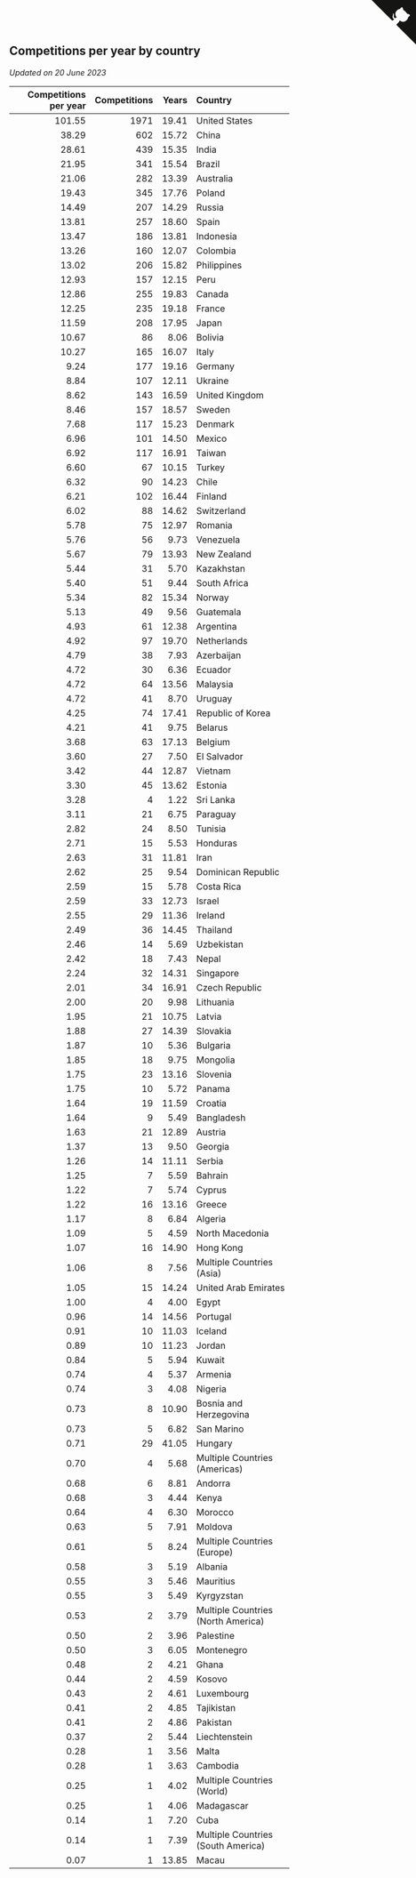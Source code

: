 ## Competitions per year by country

*Updated on 20 June 2023*

| Competitions per year | Competitions | Years | Country |
| ---: | ---: | ---: | :--- |
| 101.55 | 1971 | 19.41 | United States |
| 38.29 | 602 | 15.72 | China |
| 28.61 | 439 | 15.35 | India |
| 21.95 | 341 | 15.54 | Brazil |
| 21.06 | 282 | 13.39 | Australia |
| 19.43 | 345 | 17.76 | Poland |
| 14.49 | 207 | 14.29 | Russia |
| 13.81 | 257 | 18.60 | Spain |
| 13.47 | 186 | 13.81 | Indonesia |
| 13.26 | 160 | 12.07 | Colombia |
| 13.02 | 206 | 15.82 | Philippines |
| 12.93 | 157 | 12.15 | Peru |
| 12.86 | 255 | 19.83 | Canada |
| 12.25 | 235 | 19.18 | France |
| 11.59 | 208 | 17.95 | Japan |
| 10.67 | 86 | 8.06 | Bolivia |
| 10.27 | 165 | 16.07 | Italy |
| 9.24 | 177 | 19.16 | Germany |
| 8.84 | 107 | 12.11 | Ukraine |
| 8.62 | 143 | 16.59 | United Kingdom |
| 8.46 | 157 | 18.57 | Sweden |
| 7.68 | 117 | 15.23 | Denmark |
| 6.96 | 101 | 14.50 | Mexico |
| 6.92 | 117 | 16.91 | Taiwan |
| 6.60 | 67 | 10.15 | Turkey |
| 6.32 | 90 | 14.23 | Chile |
| 6.21 | 102 | 16.44 | Finland |
| 6.02 | 88 | 14.62 | Switzerland |
| 5.78 | 75 | 12.97 | Romania |
| 5.76 | 56 | 9.73 | Venezuela |
| 5.67 | 79 | 13.93 | New Zealand |
| 5.44 | 31 | 5.70 | Kazakhstan |
| 5.40 | 51 | 9.44 | South Africa |
| 5.34 | 82 | 15.34 | Norway |
| 5.13 | 49 | 9.56 | Guatemala |
| 4.93 | 61 | 12.38 | Argentina |
| 4.92 | 97 | 19.70 | Netherlands |
| 4.79 | 38 | 7.93 | Azerbaijan |
| 4.72 | 30 | 6.36 | Ecuador |
| 4.72 | 64 | 13.56 | Malaysia |
| 4.72 | 41 | 8.70 | Uruguay |
| 4.25 | 74 | 17.41 | Republic of Korea |
| 4.21 | 41 | 9.75 | Belarus |
| 3.68 | 63 | 17.13 | Belgium |
| 3.60 | 27 | 7.50 | El Salvador |
| 3.42 | 44 | 12.87 | Vietnam |
| 3.30 | 45 | 13.62 | Estonia |
| 3.28 | 4 | 1.22 | Sri Lanka |
| 3.11 | 21 | 6.75 | Paraguay |
| 2.82 | 24 | 8.50 | Tunisia |
| 2.71 | 15 | 5.53 | Honduras |
| 2.63 | 31 | 11.81 | Iran |
| 2.62 | 25 | 9.54 | Dominican Republic |
| 2.59 | 15 | 5.78 | Costa Rica |
| 2.59 | 33 | 12.73 | Israel |
| 2.55 | 29 | 11.36 | Ireland |
| 2.49 | 36 | 14.45 | Thailand |
| 2.46 | 14 | 5.69 | Uzbekistan |
| 2.42 | 18 | 7.43 | Nepal |
| 2.24 | 32 | 14.31 | Singapore |
| 2.01 | 34 | 16.91 | Czech Republic |
| 2.00 | 20 | 9.98 | Lithuania |
| 1.95 | 21 | 10.75 | Latvia |
| 1.88 | 27 | 14.39 | Slovakia |
| 1.87 | 10 | 5.36 | Bulgaria |
| 1.85 | 18 | 9.75 | Mongolia |
| 1.75 | 23 | 13.16 | Slovenia |
| 1.75 | 10 | 5.72 | Panama |
| 1.64 | 19 | 11.59 | Croatia |
| 1.64 | 9 | 5.49 | Bangladesh |
| 1.63 | 21 | 12.89 | Austria |
| 1.37 | 13 | 9.50 | Georgia |
| 1.26 | 14 | 11.11 | Serbia |
| 1.25 | 7 | 5.59 | Bahrain |
| 1.22 | 7 | 5.74 | Cyprus |
| 1.22 | 16 | 13.16 | Greece |
| 1.17 | 8 | 6.84 | Algeria |
| 1.09 | 5 | 4.59 | North Macedonia |
| 1.07 | 16 | 14.90 | Hong Kong |
| 1.06 | 8 | 7.56 | Multiple Countries (Asia) |
| 1.05 | 15 | 14.24 | United Arab Emirates |
| 1.00 | 4 | 4.00 | Egypt |
| 0.96 | 14 | 14.56 | Portugal |
| 0.91 | 10 | 11.03 | Iceland |
| 0.89 | 10 | 11.23 | Jordan |
| 0.84 | 5 | 5.94 | Kuwait |
| 0.74 | 4 | 5.37 | Armenia |
| 0.74 | 3 | 4.08 | Nigeria |
| 0.73 | 8 | 10.90 | Bosnia and Herzegovina |
| 0.73 | 5 | 6.82 | San Marino |
| 0.71 | 29 | 41.05 | Hungary |
| 0.70 | 4 | 5.68 | Multiple Countries (Americas) |
| 0.68 | 6 | 8.81 | Andorra |
| 0.68 | 3 | 4.44 | Kenya |
| 0.64 | 4 | 6.30 | Morocco |
| 0.63 | 5 | 7.91 | Moldova |
| 0.61 | 5 | 8.24 | Multiple Countries (Europe) |
| 0.58 | 3 | 5.19 | Albania |
| 0.55 | 3 | 5.46 | Mauritius |
| 0.55 | 3 | 5.49 | Kyrgyzstan |
| 0.53 | 2 | 3.79 | Multiple Countries (North America) |
| 0.50 | 2 | 3.96 | Palestine |
| 0.50 | 3 | 6.05 | Montenegro |
| 0.48 | 2 | 4.21 | Ghana |
| 0.44 | 2 | 4.59 | Kosovo |
| 0.43 | 2 | 4.61 | Luxembourg |
| 0.41 | 2 | 4.85 | Tajikistan |
| 0.41 | 2 | 4.86 | Pakistan |
| 0.37 | 2 | 5.44 | Liechtenstein |
| 0.28 | 1 | 3.56 | Malta |
| 0.28 | 1 | 3.63 | Cambodia |
| 0.25 | 1 | 4.02 | Multiple Countries (World) |
| 0.25 | 1 | 4.06 | Madagascar |
| 0.14 | 1 | 7.20 | Cuba |
| 0.14 | 1 | 7.39 | Multiple Countries (South America) |
| 0.07 | 1 | 13.85 | Macau |


<a href="https://github.com/jonatanklosko/wca_statistics" class="github-corner" aria-label="View source on Github"><svg width="80" height="80" viewBox="0 0 250 250" style="fill:#151513; color:#fff; position: absolute; top: 0; border: 0; right: 0;" aria-hidden="true"><path d="M0,0 L115,115 L130,115 L142,142 L250,250 L250,0 Z"></path><path d="M128.3,109.0 C113.8,99.7 119.0,89.6 119.0,89.6 C122.0,82.7 120.5,78.6 120.5,78.6 C119.2,72.0 123.4,76.3 123.4,76.3 C127.3,80.9 125.5,87.3 125.5,87.3 C122.9,97.6 130.6,101.9 134.4,103.2" fill="currentColor" style="transform-origin: 130px 106px;" class="octo-arm"></path><path d="M115.0,115.0 C114.9,115.1 118.7,116.5 119.8,115.4 L133.7,101.6 C136.9,99.2 139.9,98.4 142.2,98.6 C133.8,88.0 127.5,74.4 143.8,58.0 C148.5,53.4 154.0,51.2 159.7,51.0 C160.3,49.4 163.2,43.6 171.4,40.1 C171.4,40.1 176.1,42.5 178.8,56.2 C183.1,58.6 187.2,61.8 190.9,65.4 C194.5,69.0 197.7,73.2 200.1,77.6 C213.8,80.2 216.3,84.9 216.3,84.9 C212.7,93.1 206.9,96.0 205.4,96.6 C205.1,102.4 203.0,107.8 198.3,112.5 C181.9,128.9 168.3,122.5 157.7,114.1 C157.9,116.9 156.7,120.9 152.7,124.9 L141.0,136.5 C139.8,137.7 141.6,141.9 141.8,141.8 Z" fill="currentColor" class="octo-body"></path></svg></a><style>.github-corner:hover .octo-arm{animation:octocat-wave 560ms ease-in-out}@keyframes octocat-wave{0%,100%{transform:rotate(0)}20%,60%{transform:rotate(-25deg)}40%,80%{transform:rotate(10deg)}}@media (max-width:500px){.github-corner:hover .octo-arm{animation:none}.github-corner .octo-arm{animation:octocat-wave 560ms ease-in-out}}</style>
